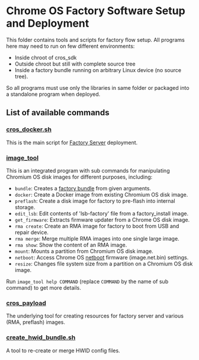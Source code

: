 # Chrome OS Factory Software Setup and Deployment

This folder contains tools and scripts for factory flow setup. All programs here
may need to run on few different environments:

- Inside chroot of cros_sdk
- Outside chroot but still with complete source tree
- Inside a factory bundle running on arbitrary Linux device (no source tree).

So all programs must use only the libraries in same folder or packaged into
a standalone program when deployed.

## List of available commands

### [cros_docker.sh](./cros_docker.sh)
This is the main script for [Factory Server](FACTORY_SERVER.md) deployment.

### [image_tool](../py/tools/image_tool.py)
This is an integrated program with sub commands for manipulating Chromium OS
disk images for different purposes, including:

- `bundle`: Creates a [factory bundle](BUNDLE.md) from given arguments.
- `docker`: Create a Docker image from existing Chromium OS disk image.
- `preflash`: Create a disk image for factory to pre-flash into internal storage.
- `edit_lsb`: Edit contents of 'lsb-factory' file from a factory_install image.
- `get_firmware`: Extracts firmware updater from a Chrome OS disk image.
- `rma create`: Create an RMA image for factory to boot from USB and repair device.
- `rma merge`: Merge multiple RMA images into one single large image.
- `rma show`: Show the content of an RMA image.
- `mount`: Mounts a partition from Chromium OS disk image.
- `netboot`: Access Chrome OS [netboot](NETBOOT.md) firmware (image.net.bin) settings.
- `resize`: Changes file system size from a partition on a Chromium OS disk image.

Run `image_tool help COMMAND` (replace `COMMAND` by the name of sub command) to
get more details.

### [cros_payload](../sh/cros_payload.sh)
The underlying tool for creating resources for factory server and various (RMA,
preflash) images.

### [create_hwid_bundle.sh](./create_hwid_bundle.sh)
A tool to re-create or merge HWID config files.
